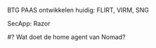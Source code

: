 BTG PAAS ontwikkelen huidig: FLIRT, VIRM, SNG

SecApp: Razor

#? Wat doet de home agent van Nomad?


